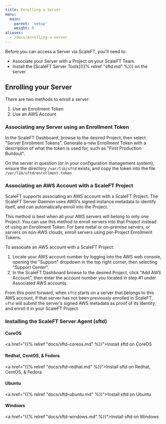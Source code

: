 ```yaml
---
title: Enrolling a Server
menu:
  main:
    parent: 'setup'
    weight: 6
aliases:
  - /docs/enrolling-a-server
---
```


Before you can access a Server via ScaleFT, you'll need to:

- Associate your Server with a Project on your ScaleFT Team.
- Install the [ScaleFT Server Tools]({{% relref "sftd.md" %}}) on the server.

## Enrolling your Server

There are two methods to enroll a server:

1. Use an Enrollment Token
2. Use an AWS Account

### Associating any Server using an Enrollment Token

In the ScaleFT Dashboard, browse to the desired Project, then select
"Server Enrollment Tokens". Generate a new Enrollment Token with a
description of what the token is used for, such as "First Production Buildout".

On the server in question (or in your configuration management system), ensure
the directory `/var/lib/sftd` exists, and copy the token into the file
`/var/lib/sftd/enrollment.token`

### Associating an AWS Account with a ScaleFT Project

ScaleFT supports associating an AWS account with a ScaleFT Project. The ScaleFT
Server Daemon uses AWS's signed instance metadata to identify itself, and can
automatically enroll into the Project.

This method is best when all your AWS servers will belong to only one Project.
You can use this method to enroll servers into that Project instead of using an
Enrollment Token. For bare metal or on-premise servers, or servers on non-AWS
clouds, enroll servers using per-Project Enrollment Tokens.

To associate an AWS account with a ScaleFT Project:

1. Locate your AWS account number by logging into the AWS web console, opening
   the "Support" dropdown in the top right corner, then selecting "Support
   Center".
2. In the ScaleFT Dashboard browse to the desired Project, click "Add AWS Account",
   then enter the account number you located in step #1 under Associated AWS accounts.

From this point forward, when `sftd` starts on a server that belongs to this AWS
account, if that server has not been previously enrolled in ScaleFT, `sftd` will
submit the server's signed AWS metadata as proof of its identity, and enroll it
in your ScaleFT Project.

<!-- todo: link to server install docs -->

### Installing the ScaleFT Server Agent (sftd)

#### CoreOS

<a href="{{% relref "docs/sftd-coreos.md" %}}">Install sftd on CoreOS</a>

#### Redhat, CentOS, & Fedora

<a href="{{% relref "docs/sftd-redhat.md" %}}">Install sftd on Redhat, CentOS, & Fedora</a>

#### Ubuntu

<a href="{{% relref "docs/sftd-ubuntu.md" %}}">Install sftd on Ubuntu</a>

#### Windows

<a href="{{% relref "docs/sftd-windows.md" %}}">Install sftd on Windows</a>

